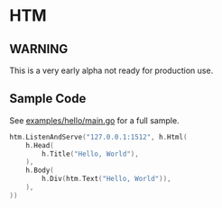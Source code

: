 # HTM

## WARNING

This is a very early alpha not ready for production use.

## Sample Code

See [examples/hello/main.go](examples/hello/main.go) for a full sample.

```go
htm.ListenAndServe("127.0.0.1:1512", h.Html(
    h.Head(
        h.Title("Hello, World"),
    ),
    h.Body(
        h.Div(htm.Text("Hello, World")),
    ),
))
```

